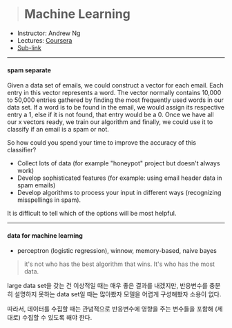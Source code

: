 > # Machine Learning

- Instructor: Andrew Ng
- Lectures: [Coursera](https://www.coursera.org/learn/machine-learning?action=enroll)
- [Sub-link](https://www.coursera.org/lecture/machine-learning/model-representation-db3jS?utm_source=link&utm_medium=in_course_lecture&utm_content=page_share&utm_campaign=overlay_button)

---

#### spam separate

Given a data set of emails, we could construct a vector for each email. Each entry in this vector represents a word. The vector normally contains 10,000 to 50,000 entries gathered by finding the most frequently used words in our data set. If a word is to be found in the email, we would assign its respective entry a 1, else if it is not found, that entry would be a 0. Once we have all our x vectors ready, we train our algorithm and finally, we could use it to classify if an email is a spam or not.

So how could you spend your time to improve the accuracy of this classifier?

- Collect lots of data (for example "honeypot" project but doesn't always work)
- Develop sophisticated features (for example: using email header data in spam emails)
- Develop algorithms to process your input in different ways (recognizing misspellings in spam).

It is difficult to tell which of the options will be most helpful.

---

#### data for machine learning

- perceptron (logistic regression), winnow, memory-based, naive bayes

> it's not who has the best algorithm that wins. It's who has the most data.

large data set을 갖는 건 이상적일 때는 매우 좋은 결과를 내겠지만, 반응변수를 충분히 설명하지 못하는 data set일 때는 많아봤자 모델을 어렵게 구성해봤자 소용이 없다.

따라서, 데이터를 수집할 때는 관념적으로 반응변수에 영향을 주는 변수들을 포함해 (제대로) 수집할 수 있도록 해야 한다.

